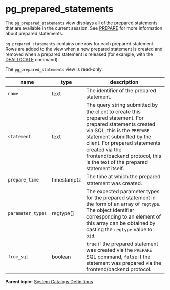 # pg_prepared_statements

The `pg_prepared_statements` view displays all of the prepared statements that are available in the current session. See [PREPARE](../sql_commands/PREPARE.html) for more information about prepared statements.

`pg_prepared_statements` contains one row for each prepared statement. Rows are added to the view when a new prepared statement is created and removed when a prepared statement is released \(for example, with the [DEALLOCATE](../sql_commands/DEALLOCATE.html) command\).

The `pg_prepared_statements` view is read-only.

|name|type|description|
|----|----|----------|
|`name`|text|The identifier of the prepared statement.|
|`statement`|text| The query string submitted by the client to create this prepared statement. For prepared statements created via SQL, this is the `PREPARE` statement submitted by the client. For prepared statements created via the frontend/backend protocol, this is the text of the prepared statement itself. |
|`prepare_time`|timestamptz|The time at which the prepared statement was created.|
|`parameter_types`|regtype[]| The expected parameter types for the prepared statement in the form of an array of `regtype`. The object identifier corresponding to an element of this array can be obtained by casting the `regtype` value to `oid`. |
|`from_sql`|boolean|`true` if the prepared statement was created via the `PREPARE` SQL command, `false` if the statement was prepared via the frontend/backend protocol.|

**Parent topic:** [System Catalogs Definitions](../system_catalogs/catalog_ref-html.html)

